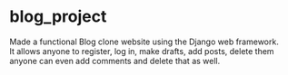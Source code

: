 # blog_project
Made a functional Blog clone website using the Django web framework. \
It allows anyone to register, log in, make drafts, add posts, delete them anyone can even add comments and delete that as well.
